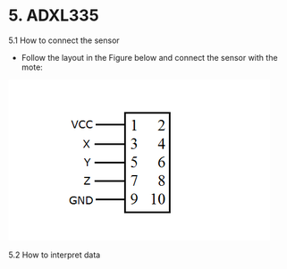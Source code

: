 # 5. ADXL335

5.1 How to connect the sensor

* Follow the layout in the Figure below and connect the sensor with the mote:

![Test Image](https://raw.githubusercontent.com/VeronicaYamee/GitHub/master/images/layout2.png)

5.2 How to interpret data 

